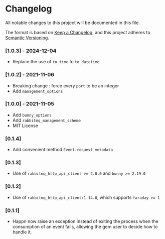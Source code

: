 # Changelog

All notable changes to this project will be documented in this file.

The format is based on [Keep a Changelog](https://keepachangelog.com/en/1.0.0/),
and this project adheres to [Semantic Versioning](https://semver.org/spec/v2.0.0.html).

### [1.0.3] - 2024-12-04

* Replace the use of `to_time` to `to_datetime`

### [1.0.2] - 2021-11-06

* Breaking change : force every `port` to be an integer
* Add `management_options`

### [1.0.0] - 2021-11-05

* Add `bunny_options`
* Add `rabbitmq_management_scheme`
* MIT License

### [0.1.4]

* Add convenient method `Event.request_metadata`

### [0.1.3]

* Use of `rabbitmq_http_api_client >= 2.0.0` and `bunny >= 2.19.0`

### [0.1.2]

* Use of `rabbitmq_http_api_client:1.14.0`, which supports `faraday >= 1`

### [0.1.1]

* Happn now raise an exception instead of exiting the process when the consumption of an event fails, allowing the gem user to decide how to handle it.
